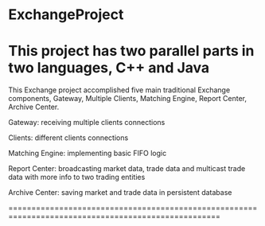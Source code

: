 ExchangeProject
===============
# This project has two parallel parts in two languages, C++ and Java 

This Exchange project accomplished five main traditional Exchange components, Gateway, Multiple Clients, Matching Engine, Report Center, Archive Center. 

Gateway: receiving multiple clients connections

Clients: different clients connections

Matching Engine: implementing basic FIFO logic 

Report Center: broadcasting market data, trade data and multicast trade data with more info to two trading entities

Archive Center: saving market and trade data in persistent database

====================================================================================================


